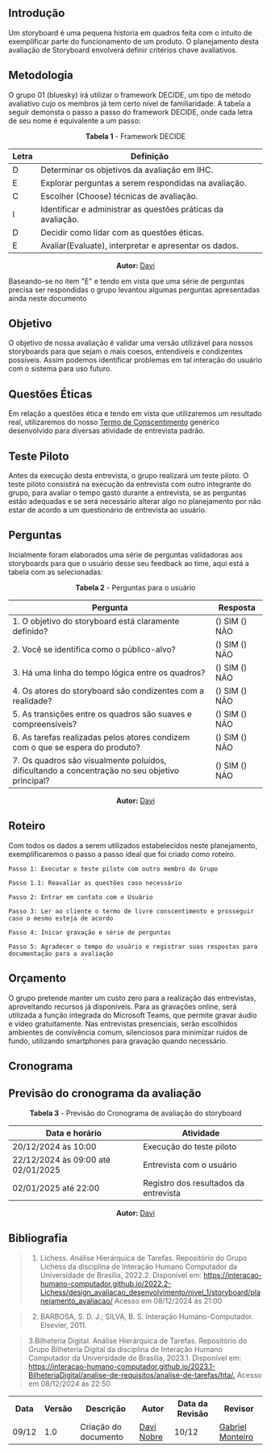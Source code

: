 ## Introdução 

Um storyboard é uma pequena historia em quadros feita com o intuito de exemplificar parte do funcionamento de um produto. O planejamento desta avaliação de Storyboard envolverá definir critérios chave avaliativos. 

## Metodologia

O grupo 01 (bluesky) irá utilizar o framework DECIDE, um tipo de método avaliativo cujo os membros já tem certo nível de familiaridade.
A tabela a seguir demonsta o passo a passo do framework DECIDE, onde cada letra de seu nome é equivalente a um passo: 

<center>

**Tabela 1**  - Framework DECIDE

| Letra | Definição                                          |
|-------|---------------------------------------------------|
| D     | Determinar os objetivos da avaliação em IHC.      |
| E     | Explorar perguntas a serem respondidas na avaliação. |
| C     | Escolher (Choose) técnicas de avaliação. |
| I     | Identificar e administrar as questões práticas da avaliação. |
| D     | Decidir como lidar com as questões éticas.       |
| E     | Avaliar(Evaluate), interpretar e apresentar os dados.      |

</center>

<p align="center"><b>Autor:</b> <a href="https://github.com/Jagaima">Davi</a></p> 

Baseando-se no item "E" e tendo em vista que uma série de perguntas precisa ser respondidas o grupo levantou algumas perguntas apresentadas ainda neste documento 



## Objetivo

O objetivo de nossa avaliação é validar uma versão utilizável para nossos storyboards para que sejam o mais coesos, entendiveis e condizentes possiveis. Assim podemos identificar problemas em tal interação do usuário com o sistema para uso futuro.


## Questões Éticas

Em relação a questões ética e tendo em vista que utilizaremos um resultado real, utilizaremos do nosso [Termo de Conscentimento](/AnaliseRequisitos/AspectosEticos/) genérico desenvolvido para diversas atividade de entrevista padrão.

## Teste Piloto

Antes da execução desta entrevista, o grupo realizará um teste piloto. O teste piloto consistirá na execução da entrevista com outro integrante do grupo, para avaliar o tempo gasto durante a entrevista, se as perguntas estão adequadas e se será necessário alterar algo no planejamento por não estar de acordo a um questionário de entrevista ao usuário. 

## Perguntas

Incialmente foram elaborados uma série de perguntas validadoras aos storyboards para que o usuário desse seu feedback ao time, aqui está a tabela com as selecionadas: 


<center>

**Tabela 2**  - Perguntas para o usuário


| Pergunta                                                                 | Resposta |
|--------------------------------------------------------------------------|----------|
| 1. O objetivo do storyboard está claramente definido?                   | () SIM () NÃO |
| 2. Você se identifica como o público-alvo?                              | () SIM () NÃO |
| 3. Há uma linha do tempo lógica entre os quadros?                       | () SIM () NÃO |
| 4. Os atores do storyboard são condizentes com a realidade?             | () SIM () NÃO |
| 5. As transições entre os quadros são suaves e compreensíveis?          | () SIM () NÃO |
| 6. As tarefas realizadas pelos atores condizem com o que se espera do produto? | () SIM () NÃO |
| 7. Os quadros são visualmente poluídos, dificultando a concentração no seu objetivo principal? | () SIM () NÃO |

<p align="center"><b>Autor:</b> <a href="https://github.com/Jagaima">Davi</a></p> 

</center>

## Roteiro

Com todos os dados a serem utilizados estabelecidos neste planejamento, exemplificaremos o passo a passo ideal que foi criado como roteiro. 

```
Passo 1: Executar o teste piloto com outro membro do Grupo

Passo 1.1: Reavaliar as questões caso necessário

Passo 2: Entrar em contato com o Usuário

Passo 3: Ler ao cliente o termo de livre conscentimento e prosseguir caso o mesmo esteja de acordo

Passo 4: Inicar gravação e série de perguntas

Passo 5: Agradecer o tempo do usuário e registrar suas respostas para documentação para a avaliação
```

## Orçamento

O grupo pretende manter um custo zero para a realização das entrevistas, aproveitando recursos já disponíveis. Para as gravações online, será utilizada a função integrada do Microsoft Teams, que permite gravar áudio e vídeo gratuitamente. Nas entrevistas presenciais, serão escolhidos ambientes de convivência comum, silenciosos para minimizar ruídos de fundo, utilizando smartphones para gravação quando necessário.

## Cronograma

## Previsão do cronograma da avaliação

<center>

**Tabela 3**  - Previsão do Cronograma de avaliação do storyboard

| Data e horário       | Atividade                          |
|-----------------------|------------------------------------|
| 20/12/2024 às 10:00  | Execução do teste piloto          |
|  22/12/2024 às 09:00 até 02/01/2025 | Entrevista com o usuário          |
| 02/01/2025 até 22:00 | Registro dos resultados da entrevista |

<p align="center"><b>Autor:</b> <a href="https://github.com/Jagaima">Davi</a></p> 

</center>

## Bibliografia

> 1. Lichess. Análise Hierárquica de Tarefas. Repositório do Grupo Lichess da disciplina de Interação Humano Computador da Universidade de Brasília, 2022.2. Disponível em: <https://interacao-humano-computador.github.io/2022.2-Lichess/design_avaliacao_desenvolvimento/nivel_1/storyboard/planejamento_avaliacao/> Acesso em 08/12/2024 ás 21:00

> 2. BARBOSA, S. D. J.; SILVA, B. S. Interação Humano-Computador. Elsevier, 2011.

> 3.Bilheteria Digital. Análise Hierárquica de Tarefas. Repositório do Grupo Bilheteria Digital da disciplina de Interação Humano Computador da Universidade de Brasília, 2023.1. Disponível em: <https://interacao-humano-computador.github.io/2023.1-BilheteriaDigital/analise-de-requisitos/analise-de-tarefas/hta/.> Acesso em 08/12/2024 ás 22:50

<div align="center">
    <table>
        <tr>
            <th>Data</th>
            <th>Versão</th>
            <th>Descrição</th>
            <th>Autor</th>
            <th>Data da Revisão</th>
            <th>Revisor</th>
        </tr>
        <tr>
            <td>09/12</td>
            <td>1.0</td>
            <td>Criação do documento</td>
            <td><a href="https://github.com/Jagaima">Davi Nobre</a></td>
            <td>10/12</td>
            <td><a href="https://github.com/GabrielSMonteiro">Gabriel Monteiro</a></td>
        </tr>
    </table>
</div>